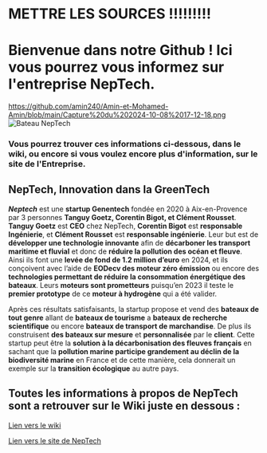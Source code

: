 # METTRE LES SOURCES !!!!!!!!!

# Bienvenue dans notre Github ! Ici vous pourrez vous informez sur l'entreprise NepTech.
https://github.com/amin240/Amin-et-Mohamed-Amin/blob/main/Capture%20du%202024-10-08%2017-12-18.png
![]([https://github.com/adam-p/markdown-here/raw/master/src/common/images/icon48.png](https://github.com/amin240/Amin-et-Mohamed-Amin/blob/main/Capture%20du%202024-10-08%2017-12-18.png) "Bateau NepTech")
### Vous pourrez trouver ces informations ci-dessous, dans le wiki, ou encore si vous voulez encore plus d'information, sur le site de l'Entreprise.

  

## NepTech, Innovation dans la GreenTech

***Neptech*** est une **startup Genentech** fondée en 2020 à Aix-en-Provence par 3 personnes **Tanguy Goetz, Corentin Bigot, et Clément Rousset**. **Tanguy Goetz** est **CEO** chez NepTech, **Corentin Bigot** est **responsable Ingénierie**, et **Clément Rousset** est **responsable ingénierie**. Leur but est de **développer une technologie innovante** afin de **décarboner les transport maritime et fluvial** et donc de **réduire la pollution des océan et fleuve**.
Ainsi ils font une **levée de fond de 1.2 million d’euro** en 2024, et ils conçoivent avec l’aide de **EODecv des moteur zéro émission** ou encore des **technologies permettant de réduire la consommation énergétique des bateaux**. Leurs **moteurs sont prometteurs** puisqu’en 2023 il teste le **premier prototype** de ce **moteur à hydrogène** qui a été valider.

Après ces résultats satisfaisants, la startup propose et vend des **bateaux de tout genre** allant de **bateaux de tourisme** a **bateaux de recherche scientifique** ou encore **bateaux de transport de marchandise**. De plus ils construisent **des bateaux sur mesure** et **personnalisée** par le **client**.
Cette startup peut être la **solution à la décarbonisation des fleuves français** en sachant que la **pollution marine participe grandement au déclin de la biodiversité marine** en France et de cette manière, cela donnerait un exemple sur la **transition écologique** au autre pays.



## Toutes les informations à propos de NepTech sont a retrouver sur le Wiki juste en dessous :

[Lien vers le wiki](https://github.com/amin240/Amin-et-Mohamed-Amin/wiki)

[Lien vers le site de NepTech](https://neptech.co/)
